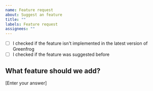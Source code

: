 ```yaml
---
name: Feature request
about: Suggest an feature
title: ""
labels: Feature request
assignees: ""
---
```


-   [ ] I checked if the feature isn't implemented in the latest version of Greenfrog
-   [ ] I checked if the feature was suggested before

## What feature should we add?

[Enter your answer]
